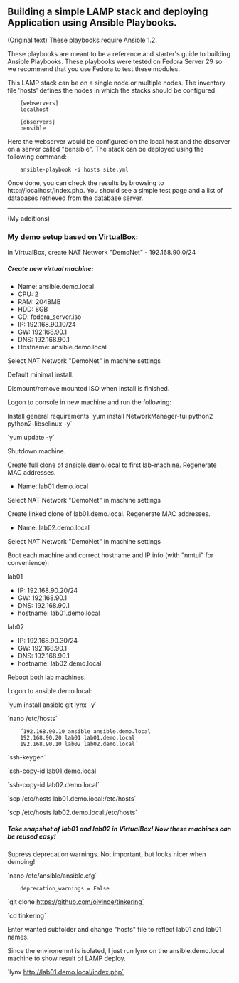 Building a simple LAMP stack and deploying Application using Ansible Playbooks.
-------------------------------------------
(Original text)
These playbooks require Ansible 1.2.

These playbooks are meant to be a reference and starter's guide to building
Ansible Playbooks. These playbooks were tested on Fedora Server 29 so we recommend
that you use Fedora to test these modules.

This LAMP stack can be on a single node or multiple nodes. The inventory file
'hosts' defines the nodes in which the stacks should be configured.

        [webservers]
        localhost

        [dbservers]
        bensible

Here the webserver would be configured on the local host and the dbserver on a
server called "bensible". The stack can be deployed using the following
command:

        ansible-playbook -i hosts site.yml

Once done, you can check the results by browsing to http://localhost/index.php.
You should see a simple test page and a list of databases retrieved from the
database server.

-------
(My additions)
### My demo setup based on VirtualBox:

In VirtualBox, create NAT Network "DemoNet" - 192.168.90.0/24

##### Create new virtual machine:
- Name: ansible.demo.local
- CPU: 2
- RAM: 2048MB
- HDD: 8GB
- CD: fedora_server.iso
- IP: 192.168.90.10/24
- GW: 192.168.90.1
- DNS: 192.168.90.1
- Hostname: ansible.demo.local

Select NAT Network "DemoNet" in machine settings

Default minimal install.

Dismount/remove mounted ISO when install is finished.

Logon to console in new machine and run the following:

Install general requirements
´yum install NetworkManager-tui python2 python2-libselinux -y´

´yum update -y´

Shutdown machine.

Create full clone of ansible.demo.local to first lab-machine. Regenerate MAC addresses.

- Name: lab01.demo.local

Select NAT Network "DemoNet" in machine settings

Create linked clone of lab01.demo.local. Regenerate MAC addresses.

- Name: lab02.demo.local

Select NAT Network "DemoNet" in machine settings

Boot each machine and correct hostname and IP info (with "nmtui" for convenience):

lab01
- IP: 192.168.90.20/24
- GW: 192.168.90.1
- DNS: 192.168.90.1
- hostname: lab01.demo.local

lab02
- IP: 192.168.90.30/24
- GW: 192.168.90.1
- DNS: 192.168.90.1
- hostname: lab02.demo.local

Reboot both lab machines.

Logon to ansible.demo.local:

´yum install ansible git lynx -y´

´nano /etc/hosts´

        ´192.168.90.10 ansible ansible.demo.local
        192.168.90.20 lab01 lab01.demo.local
        192.168.90.10 lab02 lab02.demo.local´

´ssh-keygen´

´ssh-copy-id lab01.demo.local´

´ssh-copy-id lab02.demo.local´

´scp /etc/hosts lab01.demo.local:/etc/hosts´

´scp /etc/hosts lab02.demo.local:/etc/hosts´

##### Take snapshot of lab01 and lab02 in VirtualBox! Now these machines can be reused easy!

Supress deprecation warnings. Not important, but looks nicer when demoing!

´nano /etc/ansible/ansible.cfg´

        deprecation_warnings = False

´git clone https://github.com/oivinde/tinkering´

´cd tinkering´

Enter wanted subfolder and change "hosts" file to reflect lab01 and lab01 names.

Since the environemnt is isolated, I just run lynx on the ansible.demo.local machine to show result of LAMP deploy.

´lynx http://lab01.demo.local/index.php´
